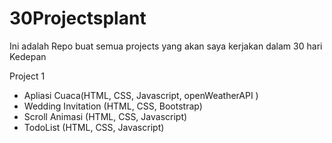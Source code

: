 # 30Projectsplant
Ini adalah Repo buat semua projects yang akan saya kerjakan dalam 30 hari Kedepan

Project 1
-  Apliasi Cuaca(HTML, CSS, Javascript, openWeatherAPI )
-  Wedding Invitation (HTML, CSS, Bootstrap)
-  Scroll Animasi (HTML, CSS, Javascript)
-  TodoList (HTML, CSS, Javascript)
